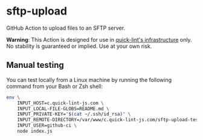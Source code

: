 # sftp-upload

GitHub Action to upload files to an SFTP server.

**Warning**: This Action is designed for use in
[quick-lint's infrastructure](https://github.com/quick-lint)
only. No stability is guaranteed or implied. Use at your own
risk.

## Manual testing

You can test locally from a Linux machine by running the
following command from your Bash or Zsh shell:

```bash
env \
    INPUT_HOST=c.quick-lint-js.com \
    INPUT_LOCAL-FILE-GLOBS=README.md \
    INPUT_PRIVATE-KEY="$(cat ~/.ssh/id_rsa)" \
    INPUT_REMOTE-DIRECTORY=/var/www/c.quick-lint-js.com/sftp-upload-test/ \
    INPUT_USER=github-ci \
    node index.js
```
